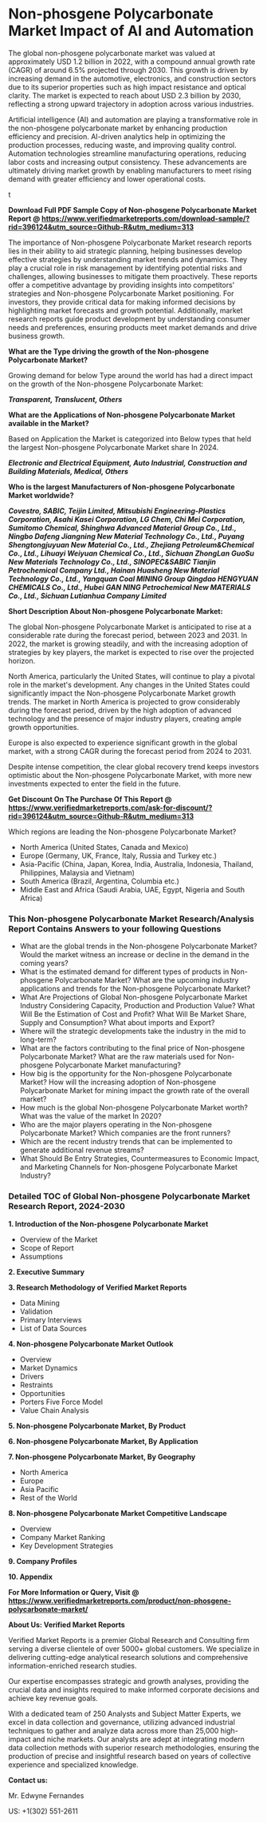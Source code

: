 <meta name="title" content="Global Non-phosgene Polycarbonate Market Impact of AI and Automation"><meta name="description" content="The global non-phosgene polycarbonate market was valued at approximately USD 1.2 billion in 2022, with a compound annual growth rate (CAGR) of around 6.5% projected th"><meta name="title" content="Non-phosgene Polycarbonate Market Size, Share, Scope, Trends, Growth, Opportunities, Analysis, Forecast"><h1>Non-phosgene Polycarbonate Market Impact of AI and Automation</h1><p>The global non-phosgene polycarbonate market was valued at approximately USD 1.2 billion in 2022, with a compound annual growth rate (CAGR) of around 6.5% projected through 2030. This growth is driven by increasing demand in the automotive, electronics, and construction sectors due to its superior properties such as high impact resistance and optical clarity. The market is expected to reach about USD 2.3 billion by 2030, reflecting a strong upward trajectory in adoption across various industries.</p><p>Artificial intelligence (AI) and automation are playing a transformative role in the non-phosgene polycarbonate market by enhancing production efficiency and precision. AI-driven analytics help in optimizing the production processes, reducing waste, and improving quality control. Automation technologies streamline manufacturing operations, reducing labor costs and increasing output consistency. These advancements are ultimately driving market growth by enabling manufacturers to meet rising demand with greater efficiency and lower operational costs.</p>t</p><p id="" class=""><strong>Download Full PDF Sample Copy of Non-phosgene Polycarbonate Market Report @ <a href="https://www.verifiedmarketreports.com/download-sample/?rid=396124&utm_source=Github-R&utm_medium=313" target="_blank">https://www.verifiedmarketreports.com/download-sample/?rid=396124&utm_source=Github-R&utm_medium=313</a></strong></p><p>The importance of&nbsp;Non-phosgene Polycarbonate Market research reports lies in their ability to aid strategic planning, helping businesses develop effective strategies by understanding market trends and dynamics. They play a crucial role in risk management by identifying potential risks and challenges, allowing businesses to mitigate them proactively. These reports offer a competitive advantage by providing insights into competitors' strategies and Non-phosgene Polycarbonate Market positioning. For investors, they provide critical data for making informed decisions by highlighting market forecasts and growth potential. Additionally, market research reports guide product development by understanding consumer needs and preferences, ensuring products meet market demands and drive business growth.</p><p><strong>What are the&nbsp;Type driving the growth of the Non-phosgene Polycarbonate Market?</strong></p><p id="" class="">Growing demand for below Type around the world has had a direct impact on the growth of the Non-phosgene Polycarbonate Market:</p><em><strong>Transparent, Translucent, Others</strong></em></p><strong>What are the&nbsp;Applications&nbsp;of Non-phosgene Polycarbonate Market available in the Market?</strong></p><p id="" class="">Based on Application the Market is categorized into Below types that held the largest Non-phosgene Polycarbonate Market share In 2024.</p><em><strong>Electronic and Electrical Equipment, Auto Industrial, Construction and Building Materials, Medical, Others</strong></em></p><strong>Who is the largest Manufacturers of Non-phosgene Polycarbonate Market worldwide?</strong></p><p><em><strong>Covestro, SABIC, Teijin Limited, Mitsubishi Engineering-Plastics Corporation, Asahi Kasei Corporation, LG Chem, Chi Mei Corporation, Sumitomo Chemical, Shinghwa Advanced Material Group Co., Ltd., Ningbo Dafeng Jiangning New Material Technology Co., Ltd., Puyang Shengtongjuyuan New Material Co., Ltd., Zhejiang Petroleum&Chemical Co., Ltd., Lihuayi Weiyuan Chemical Co., Ltd., Sichuan ZhongLan GuoSu New Materials Technology Co., Ltd., SINOPEC&SABIC Tianjin Petrochemical Company Ltd., Hainan Huasheng New Material Technology Co., Ltd., Yangquan Coal MINING Group Qingdao HENGYUAN CHEMICALS Co., Ltd., Hubei GAN NING Petrochemical New MATERIALS Co., Ltd., Sichuan Lutianhua Company Limited</strong></em></p><p id="" class=""><strong>Short Description About Non-phosgene Polycarbonate Market:</strong></p><p>The global Non-phosgene Polycarbonate Market is anticipated to rise at a considerable rate during the forecast period, between 2023 and 2031. In 2022, the market is growing steadily, and with the increasing adoption of strategies by key players, the market is expected to rise over the projected horizon.</p><p>North America, particularly the United States, will continue to play a pivotal role in the market's development. Any changes in the United States could significantly impact the Non-phosgene Polycarbonate Market growth trends. The market in North America is projected to grow considerably during the forecast period, driven by the high adoption of advanced technology and the presence of major industry players, creating ample growth opportunities.</p><p>Europe is also expected to experience significant growth in the global market, with a strong CAGR during the forecast period from 2024 to 2031.</p><p>Despite intense competition, the clear global recovery trend keeps investors optimistic about the Non-phosgene Polycarbonate Market, with more new investments expected to enter the field in the future.</p><p id="" class=""><strong>Get Discount On The Purchase Of This Report @ <a href="https://www.verifiedmarketreports.com/ask-for-discount/?rid=396124&utm_source=Github-R&utm_medium=313" target="_blank">https://www.verifiedmarketreports.com/ask-for-discount/?rid=396124&utm_source=Github-R&utm_medium=313</a></strong></p>Which regions are leading the Non-phosgene Polycarbonate Market?</p><ul><li>North America (United States, Canada and Mexico)</li><li>Europe (Germany, UK, France, Italy, Russia and Turkey etc.)</li><li>Asia-Pacific (China, Japan, Korea, India, Australia, Indonesia, Thailand, Philippines, Malaysia and Vietnam)</li><li>South America (Brazil, Argentina, Columbia etc.)</li><li>Middle East and Africa (Saudi Arabia, UAE, Egypt, Nigeria and South Africa)</li></ul><h3 id="" class="">This Non-phosgene Polycarbonate Market Research/Analysis Report Contains Answers to your following Questions</h3><ul><li>What are the global trends in the Non-phosgene Polycarbonate Market? Would the market witness an increase or decline in the demand in the coming years?</li><li>What is the estimated demand for different types of products in Non-phosgene Polycarbonate Market? What are the upcoming industry applications and trends for the Non-phosgene Polycarbonate Market?</li><li>What Are Projections of Global Non-phosgene Polycarbonate Market Industry Considering Capacity, Production and Production Value? What Will Be the Estimation of Cost and Profit? What Will Be Market Share, Supply and Consumption? What about imports and Export?</li><li>Where will the strategic developments take the industry in the mid to long-term?</li><li>What are the factors contributing to the final price of Non-phosgene Polycarbonate Market? What are the raw materials used for Non-phosgene Polycarbonate Market manufacturing?</li><li>How big is the opportunity for the Non-phosgene Polycarbonate Market? How will the increasing adoption of Non-phosgene Polycarbonate Market for mining impact the growth rate of the overall market?</li><li>How much is the global Non-phosgene Polycarbonate Market worth? What was the value of the market In 2020?</li><li>Who are the major players operating in the Non-phosgene Polycarbonate Market? Which companies are the front runners?</li><li>Which are the recent industry trends that can be implemented to generate additional revenue streams?</li><li>What Should Be Entry Strategies, Countermeasures to Economic Impact, and Marketing Channels for Non-phosgene Polycarbonate Market Industry?</li></ul><h3 id="" class="">Detailed TOC of Global Non-phosgene Polycarbonate Market Research Report, 2024-2030</h3><p id="" class=""><strong>1. Introduction of the Non-phosgene Polycarbonate Market</strong></p><ul><li>Overview of the Market</li><li>Scope of Report</li><li>Assumptions</li></ul><p id="" class=""><strong>2. Executive Summary</strong></p><p id="" class=""><strong>3. Research Methodology of Verified Market Reports</strong></p><ul><li>Data Mining</li><li>Validation</li><li>Primary Interviews</li><li>List of Data Sources</li></ul><p id="" class=""><strong>4. Non-phosgene Polycarbonate Market Outlook</strong></p><ul><li>Overview</li><li>Market Dynamics</li><li>Drivers</li><li>Restraints</li><li>Opportunities</li><li>Porters Five Force Model</li><li>Value Chain Analysis</li></ul><p id="" class=""><strong>5. Non-phosgene Polycarbonate Market, By Product</strong></p><p id="" class=""><strong>6. Non-phosgene Polycarbonate Market, By Application</strong></p><p id="" class=""><strong>7. Non-phosgene Polycarbonate Market, By Geography</strong></p><ul><li>North America</li><li>Europe</li><li>Asia Pacific</li><li>Rest of the World</li></ul><p id="" class=""><strong>8. Non-phosgene Polycarbonate Market Competitive Landscape</strong></p><ul><li>Overview</li><li>Company Market Ranking</li><li>Key Development Strategies</li></ul><p id="" class=""><strong>9. Company Profiles</strong></p><p id="" class=""><strong>10. Appendix</strong></p><p id="" class=""><strong>For More Information or Query, Visit @ <a href="https://www.verifiedmarketreports.com/product/non-phosgene-polycarbonate-market/" target="_blank">https://www.verifiedmarketreports.com/product/non-phosgene-polycarbonate-market/</a></strong></p><p id="" class=""><strong>About Us: Verified Market Reports</strong></p><p id="" class="">Verified Market Reports is a premier Global Research and Consulting firm serving a diverse clientele of over 5000+ global customers. We specialize in delivering cutting-edge analytical research solutions and comprehensive information-enriched research studies.</p><p id="" class="">Our expertise encompasses strategic and growth analyses, providing the crucial data and insights required to make informed corporate decisions and achieve key revenue goals.</p><p id="" class="">With a dedicated team of 250 Analysts and Subject Matter Experts, we excel in data collection and governance, utilizing advanced industrial techniques to gather and analyze data across more than 25,000 high-impact and niche markets. Our analysts are adept at integrating modern data collection methods with superior research methodologies, ensuring the production of precise and insightful research based on years of collective experience and specialized knowledge.</p><p id="" class=""><strong>Contact us:</strong></p><p id="" class="">Mr. Edwyne Fernandes</p><p id="" class="">US: +1(302) 551-2611</p>